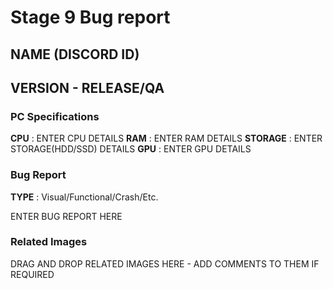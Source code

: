 # Stage 9 Bug report
## NAME (DISCORD ID)
## VERSION - RELEASE/QA

### PC Specifications
**CPU**       : ENTER CPU DETAILS
**RAM**       : ENTER RAM DETAILS
**STORAGE**   : ENTER STORAGE(HDD/SSD) DETAILS
**GPU**       : ENTER GPU DETAILS

### Bug Report

**TYPE**      : Visual/Functional/Crash/Etc.

ENTER BUG REPORT HERE




### Related Images

DRAG AND DROP RELATED IMAGES HERE - ADD COMMENTS TO THEM IF REQUIRED





